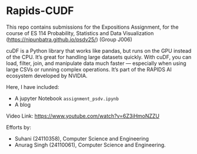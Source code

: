 # Rapids-CUDF

This repo contains submissions for the Expositions Assignment, for the course of ES 114 Probability, Statistics and Data Visualization (https://nipunbatra.github.io/psdv25/)
(Group J006)

cuDF is a Python library that works like pandas, but runs on the GPU instead of the CPU. It’s great for handling large datasets quickly. With cuDF, you can load, filter, join, and manipulate data much faster — especially when using large CSVs or running complex operations. It’s part of the RAPIDS AI ecosystem developed by NVIDIA.

Here, I have included: 
* A jupyter Notebook `assignment_psdv.ipynb`
* A blog
  
Video Link: https://www.youtube.com/watch?v=6Z3iHmoNZZU

Efforts by: 
* Suhani (24110358), Computer Science and Engineering
* Anurag Singh (24110061), Computer Science and Engineering. 


